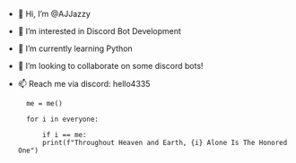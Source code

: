 - 👋 Hi, I’m @AJJazzy
- 👀 I’m interested in Discord Bot Development
- 🌱 I’m currently learning Python
- 💞️ I’m looking to collaborate on some discord bots!
- 📫 Reach me via discord: hello4335
  
        me = me()

        for i in everyone:

            if i == me:
            print(f"Throughout Heaven and Earth, {i} Alone Is The Honored One")
